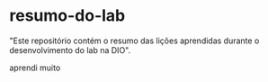 # resumo-do-lab
"Este repositório contém o resumo das lições aprendidas durante o desenvolvimento do lab na DIO".

<p>aprendi muito</p>
